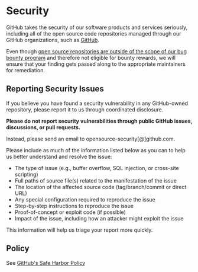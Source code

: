 # Security

GitHub takes the security of our software products and services seriously,
including all of the open source code repositories managed through our GitHub
organizations, such as [GitHub](https://github.com/GitHub).

Even though
[open source repositories are outside of the scope of our bug bounty program](https://bounty.github.com/index.html#scope)
and therefore not eligible for bounty rewards, we will ensure that your finding
gets passed along to the appropriate maintainers for remediation.

## Reporting Security Issues

If you believe you have found a security vulnerability in any GitHub-owned
repository, please report it to us through coordinated disclosure.

**Please do not report security vulnerabilities through public GitHub issues,
discussions, or pull requests.**

Instead, please send an email to opensource-security[@]github.com.

Please include as much of the information listed below as you can to help us
better understand and resolve the issue:

- The type of issue (e.g., buffer overflow, SQL injection, or cross-site
  scripting)
- Full paths of source file(s) related to the manifestation of the issue
- The location of the affected source code (tag/branch/commit or direct URL)
- Any special configuration required to reproduce the issue
- Step-by-step instructions to reproduce the issue
- Proof-of-concept or exploit code (if possible)
- Impact of the issue, including how an attacker might exploit the issue

This information will help us triage your report more quickly.

## Policy

See
[GitHub's Safe Harbor Policy](https://docs.github.com/en/site-policy/security-policies/github-bug-bounty-program-legal-safe-harbor#1-safe-harbor-terms)
